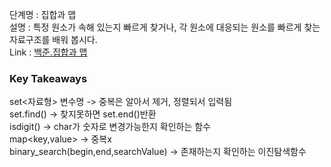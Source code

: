 단계명 : 집합과 맵  
설명 : 특정 원소가 속해 있는지 빠르게 찾거나, 각 원소에 대응되는 원소를 빠르게 찾는 자료구조를 배워 봅시다.  
Link : [백준.집합과 맵](https://www.acmicpc.net/step/49)  

### Key Takeaways  
set<자료형> 변수명 -> 중복은 알아서 제거, 정렬되서 입력됨      
set.find() -> 찾지못하면 set.end()반환    
isdigit() -> char가 숫자로 변경가능한지 확인하는 함수    
map<key,value> -> 중복x  
binary_search(begin,end,searchValue) -> 존재하는지 확인하는 이진탐색함수  